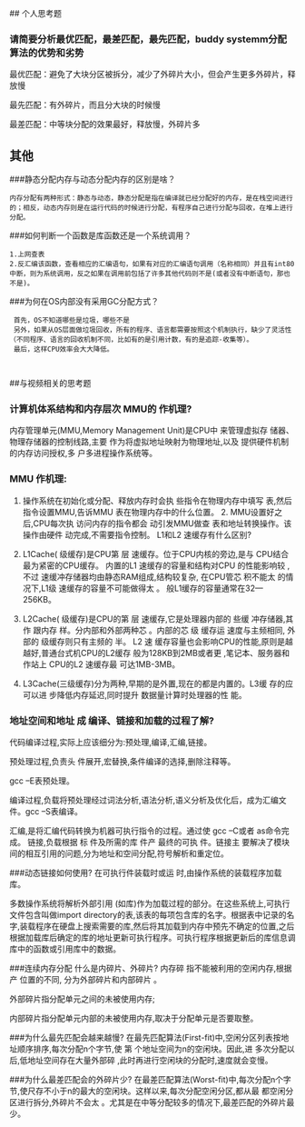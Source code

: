 ## 个人思考题
### 请简要分析最优匹配，最差匹配，最先匹配，buddy systemm分配算法的优势和劣势

最优匹配：避免了大块分区被拆分，减少了外碎片大小，但会产生更多外碎片，释放慢

最先匹配：有外碎片，而且分大块的时候慢

最差匹配：中等块分配的效果最好，释放慢，外碎片多

## 其他
###静态分配内存与动态分配内存的区别是啥？

	内存分配有两种形式：静态与动态，静态分配是指在编译就已经分配好的内存，是在栈空间进行的；相反，动态内存则是在运行代码的时候进行分配，有程序自己进行分配与回收，在堆上进行分配。

###如何判断一个函数是库函数还是一个系统调用？

	1.上网查表
	2.反汇编该函数，查看相应的汇编语句，如果有对应的汇编语句调用（名称相同）并且有int80中断，则为系统调用，反之如果在调用前包括了许多其他代码则不是(或者没有中断语句，那也不是)。	

###为何在OS内部没有采用GC分配方式？

	 首先，OS不知道哪些是垃圾，哪些不是
	 另外，如果从OS层面做垃圾回收，所有的程序、语言都需要按照这个机制执行，缺少了灵活性（不同程序、语言的回收机制不同，比如有的是引用计数，有的是追踪-收集等）。
	 最后，这样CPU效率会大大降低。
	 
	 
##与视频相关的思考题
### 计算机体系结构和内存层次 MMU的 作机理?内存管理单元(MMU,Memory Management Unit)是CPU中 来管理虚拟存 储器、物理存储器的控制线路,主要 作为将虚拟地址映射为物理地址,以及 提供硬件机制的内存访问授权,多 户多进程操作系统等。
### MMU 作机理:1. 操作系统在初始化或分配、释放内存时会执  些指令在物理内存中填写 表,然后 指令设置MMU,告诉MMU 表在物理内存中的什么位置。 2. MMU设置好之后,CPU每次执 访问内存的指令都会 动引发MMU做查  表和地址转换操作。该操作由硬件 动完成,不需要指令控制。L1和L2 速缓存有什么区别?1. L1Cache( 级缓存)是CPU第 层 速缓存。位于CPU内核的旁边,是与 CPU结合最为紧密的CPU缓存。 内置的L1 速缓存的容量和结构对CPU 的性能影响较 ,不过 速缓冲存储器均由静态RAM组成,结构较复杂, 在CPU管芯 积不能太 的情况下,L1级 速缓存的容量不可能做得太  。  般L1缓存的容量通常在32—256KB。2. L2Cache( 级缓存)是CPU的第 层 速缓存,它是处理器内部的 些缓 冲存储器,其作 跟内存 样。分内部和外部两种芯 。内部的芯  级 缓存运 速度与主频相同, 外部的 级缓存则只有主频的 半。 L2 速 缓存容量也会影响CPU的性能,原则是越 越好,普通台式机CPU的L2缓存  般为128KB到2MB或者更 ,笔记本、服务器和 作站上 CPU的L2  速缓存最 可达1MB-3MB。   
 3. L3Cache(三级缓存)分为两种,早期的是外置,现在的都是内置的。L3缓 存的应 可以进 步降低内存延迟,同时提升 数据量计算时处理器的性 能。### 地址空间和地址 成 编译、链接和加载的过程了解?
代码编译过程,实际上应该细分为:预处理,编译,汇编,链接。
预处理过程,负责头 件展开,宏替换,条件编译的选择,删除注释等。
gcc –E表预处理。
编译过程,负载将预处理经过词法分析,语法分析,语义分析及优化后，成为汇编文件。gcc –S表编译。 
汇编,是将汇编代码转换为机器可执行指令的过程。通过使 gcc –C或者 as命令完成。 链接,负载根据 标 件及所需的库 件产 最终的可执  件。链接主 要解决了模块间的相互引用的问题,分为地址和空间分配,符号解析和重定位。
###动态链接如何使用?在可执行件装载时或运 时,由操作系统的装载程序加载库。 
多数操作系统将解析外部引用 (如库)作为加载过程的部分。在这些系统上,可执行文件包含叫做import directory的表,该表的每项包含库的名字。根据表中记录的名字,装载程序在硬盘上搜索需要的库,然后将其加载到内存中预先不确定的位置,之后根据加载库后确定的库的地址更新可执行程序。可执行程序根据更新后的库信息调 库中的函数或引用库中的数据。
###连续内存分配 什么是内碎片、外碎片?内存碎 指不能被利用的空闲内存,根据产 位置的不同, 分为外部碎片和内部碎片 。        
  外部碎片指分配单元之间的未被使用内存;
  内部碎片指分配单元内部的未被使用内存,取决于分配单元是否要取整。
  ###为什么最先匹配会越来越慢?在最先匹配算法(First-fit)中,空闲分区列表按地址顺序排序,每次分配n个字节,使 第 个地址空间为n的空闲块。因此,进 多次分配以后,低地址空间存在大量外部碎 ,此时再进行空闲块的分配时,速度就会变慢。
###为什么最差匹配会的外碎片少?在最差匹配算法(Worst-fit)中,每次分配n个字节,使尺存不小于n的最大的空闲块。这样以来,每次分配空闲分区,都从最 都空闲分区进行拆分,外碎片不会太 。尤其是在中等分配较多的情况下,最差匹配的外碎片最少。
